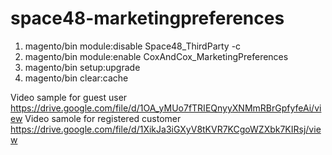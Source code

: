 # space48-marketingpreferences
1. magento/bin module:disable Space48_ThirdParty -c 
2. magento/bin module:enable  CoxAndCox_MarketingPreferences
3. magento/bin setup:upgrade
4. magento/bin clear:cache

Video sample for guest user  https://drive.google.com/file/d/1OA_yMUo7fTRIEQnyyXNMmRBrGpfyfeAi/view
Video samole for registered customer https://drive.google.com/file/d/1XikJa3iGXyV8tKVR7KCgoWZXbk7KIRsj/view 

